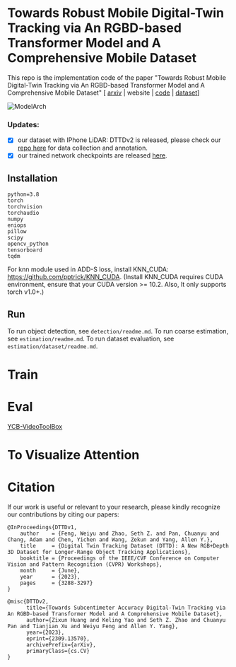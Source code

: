 # Towards Robust Mobile Digital-Twin Tracking via An RGBD-based Transformer Model and A Comprehensive Mobile Dataset
This repo is the implementation code of the paper "Towards Robust Mobile Digital-Twin Tracking via An RGBD-based Transformer Model and A Comprehensive Mobile Dataset" [ [arxiv](https://arxiv.org/abs/2309.13570) | website | [code](https://github.com/OpenARK-Berkeley/DigitalTwin-6DPose/edit/) | [dataset](https://github.com/OpenARK-Berkeley/DTTDv2-IPhoneLiDAR)]

![ModelArch](https://github.com/OpenARK-Berkeley/DigitalTwin-6DPose/assets/106426767/3f78f335-2801-4822-934c-55bac10c543d)

### Updates:
- [x] our dataset with IPhone LiDAR: DTTDv2 is released, please check our [repo here](https://github.com/OpenARK-Berkeley/DTTDv2-IPhoneLiDAR) for data collection and annotation.
- [x] our trained network checkpoints are released [here](https://drive.google.com/drive/folders/18laguqXN7b-WTFrHlRpbteqmE8oRF_8H?usp=drive_link).

## Installation

```
python=3.8
torch
torchvision
torchaudio
numpy
eniops
pillow
scipy
opencv_python
tensorboard
tqdm
```

For knn module used in ADD-S loss, install KNN_CUDA: https://github.com/pptrick/KNN_CUDA. (Install KNN_CUDA requires CUDA environment, ensure that your CUDA version >= 10.2. Also, It only supports torch v1.0+.)

## Run
To run object detection, see `detection/readme.md`.
To run coarse estimation, see `estimation/readme.md`.
To run dataset evaluation, see `estimation/dataset/readme.md`.

# Train

# Eval
[YCB-VideoToolBox](https://github.com/yuxng/YCB_Video_toolbox)

# To Visualize Attention


# Citation
If our work is useful or relevant to your research, please kindly recognize our contributions by citing our papers:
```
@InProceedings{DTTDv1,
    author    = {Feng, Weiyu and Zhao, Seth Z. and Pan, Chuanyu and Chang, Adam and Chen, Yichen and Wang, Zekun and Yang, Allen Y.},
    title     = {Digital Twin Tracking Dataset (DTTD): A New RGB+Depth 3D Dataset for Longer-Range Object Tracking Applications},
    booktitle = {Proceedings of the IEEE/CVF Conference on Computer Vision and Pattern Recognition (CVPR) Workshops},
    month     = {June},
    year      = {2023},
    pages     = {3288-3297}
}

@misc{DTTDv2,
      title={Towards Subcentimeter Accuracy Digital-Twin Tracking via An RGBD-based Transformer Model and A Comprehensive Mobile Dataset}, 
      author={Zixun Huang and Keling Yao and Seth Z. Zhao and Chuanyu Pan and Tianjian Xu and Weiyu Feng and Allen Y. Yang},
      year={2023},
      eprint={2309.13570},
      archivePrefix={arXiv},
      primaryClass={cs.CV}
}
```


